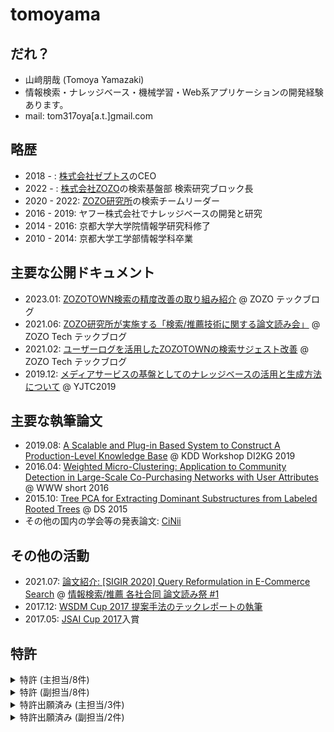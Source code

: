 # tomoyama
## だれ？
- 山﨑朋哉 (Tomoya Yamazaki)
- 情報検索・ナレッジベース・機械学習・Web系アプリケーションの開発経験あります。
- mail: tom317oya[a.t.]gmail.com

## 略歴
- 2018 - : [株式会社ゼプトス](https://www.zeptos.jp/)のCEO
- 2022 - : [株式会社ZOZO](https://corp.zozo.com/)の検索基盤部 検索研究ブロック長
- 2020 - 2022: [ZOZO研究所](https://research.zozo.com/)の検索チームリーダー
- 2016 - 2019: ヤフー株式会社でナレッジベースの開発と研究
- 2014 - 2016: 京都大学大学院情報学研究科修了
- 2010 - 2014: 京都大学工学部情報学科卒業

## 主要な公開ドキュメント
- 2023.01: [ZOZOTOWN検索の精度改善の取り組み紹介](https://techblog.zozo.com/entry/search-relevance-improvement) @ ZOZO テックブログ
- 2021.06: [ZOZO研究所が実施する「検索/推薦技術に関する論文読み会」](https://techblog.zozo.com/entry/search-recommend-articles-study-session) @ ZOZO Tech テックブログ
- 2021.02: [ユーザーログを活用したZOZOTOWNの検索サジェスト改善](https://techblog.zozo.com/entry/zozotown-search-suggestion) @ ZOZO Tech テックブログ
- 2019.12: [メディアサービスの基盤としてのナレッジベースの活用と生成方法について](https://www.slideshare.net/techblogyahoo/yjtc19-in-shibuya-a3-yjtc-204745833) @ YJTC2019

## 主要な執筆論文
- 2019.08: [A Scalable and Plug-in Based System to Construct A Production-Level Knowledge Base](https://www.semanticscholar.org/paper/A-Scalable-and-Plug-in-Based-System-to-Construct-A-Yamazaki-Nishi/1a2eb73aa65ffd5fe5ed1dc9eb5419f7b1353da8) @ KDD Workshop DI2KG 2019
- 2016.04: [Weighted Micro-Clustering: Application to Community Detection in Large-Scale Co-Purchasing Networks with User Attributes](https://dl.acm.org/doi/10.1145/2872518.2889406) @ WWW short 2016
- 2015.10: [Tree PCA for Extracting Dominant Substructures from Labeled Rooted Trees](https://link.springer.com/chapter/10.1007/978-3-319-24282-8_27) @ DS 2015
- その他の国内の学会等の発表論文: [CiNii](https://ci.nii.ac.jp/search?q=%E5%B1%B1%E5%B4%8E%E6%9C%8B%E5%93%89&range=0&count=&sortorder=&type=0)

## その他の活動
- 2021.07: [論文紹介: [SIGIR 2020] Query Reformulation in E-Commerce Search](https://speakerdeck.com/tomoyayama/sigir-2020-query-reformulation-in-e-commerce-search) @ [情報検索/推薦 各社合同 論文読み祭 #1](https://m3-engineer.connpass.com/event/217338/)
- 2017.12: [WSDM Cup 2017 提案手法のテックレポートの執筆](https://arxiv.org/abs/1712.06921)
- 2017.05: [JSAI Cup 2017](https://www.ai-gakkai.or.jp/jsai2017/jsai-cup_report/)入賞

## 特許
<details>
  <summary>特許 (主担当/8件) </summary>
  <div>
    <ul>
      <li>登録日: 2022/06/16 <a href="https://www.j-platpat.inpit.go.jp/c1800/PU/JP-2020-154346/2DD4B4FDFB50C6FF8F7ADCBE98242BDA31AC4A7E42A9580252F9A11617036767/11/ja" rel="nofollow">特許第7090574号</a>
        <ul dir="auto">
          <li>グラフアルゴリズムを用いたエンティティマッチングについて</li>
        </ul>
      </li>
      <li>登録日: 2022/02/18 <a href="https://www.j-platpat.inpit.go.jp/c1800/PU/JP-7027606/5D7FBF473697F9E48BC88043B84F1865554ECB33FF1C91E2B3439A9F4398E1EA/15/ja">特許第7027606号</a></li>
        <ul>
          <li>ECサイトの表示順の精度を、他サイトの情報をデータ量の効率化を図るとともに、促進する機能について</li>
        </ul>
      <li>登録日: 2021/12/28 <a href="https://www.j-platpat.inpit.go.jp/c1800/PU/JP-2019-020939/7F06880B55EC307019EEBCC928AF0041C8A6D81096301E548CA3DEC73E907171/11/ja">特許第7001380号</a></li>
        <ul>
          <li>セッション情報を用いたショッピングCV予測について</li>
      </ul>
      <li>登録日: 2021/11/19 <a href="https://www.j-platpat.inpit.go.jp/c1800/PU/JP-6980578/E6773F7A7A31C081E89829FC97606B0FBA4CBF3115081ED50A0F2594791EF181/15/ja">特許第6980578号</a></li>
        <ul>
          <li>データソースの粒度の違いを考慮したエンタメ情報のナレッジベースへの取り込みについて</li>
        </ul>
      <li>登録日: 2021/07/26 <a href="https://www.j-platpat.inpit.go.jp/c1800/PU/JP-6917972/BCC8734609B54A63E71AEC8FFD76A3C3E11C6FD88A16780DD08869BA4AD92CA7/15/ja">特許第6917972号</a></li>
        <ul>
          <li>ネットワーク上における主体を所望の関係性に基づいて連結するグラフの適切な生成について</li>
        </ul>
      <li>登録日: 2021/05/10 <a href="https://www.j-platpat.inpit.go.jp/c1800/PU/JP-2020-190997/044035552A8BEE581FFE249B7D3F77440B521217EDC1B3F792D75D7A5B86FFC5/11/ja">特許第6882372号</a></li>
        <ul>
          <li>ナレッジベース生成装置について</li>
        </ul>
      <li>登録日: 2021/03/22 <a href="https://www.j-platpat.inpit.go.jp/c1800/PU/JP-2019-020940/FFE2ACE1D1C2793D1BCBC7E2DD61D2DD4C2CCEFD4EB4E0CC7B1E9D241052F632/11/ja">特許第6856466号</a></li>
        <ul>
          <li>過去クリックログを用いた意図解析について</li>
        </ul>
      <li>登録日: 2019/01/11 <a href="https://www.j-platpat.inpit.go.jp/c1800/PU/JP-2016-46694/6F79DA1E3B792DACB6BE494E39B4F92EBD06144D51D03E6F4EF80E0BC32562B4/10/ja">特許第6462611号</a></li>
        <ul>
          <li>重み付きグラフへのマイクロクラスタリングの拡張について</li>
        </ul>
    </ul>
  </div>
</details>

<details>
  <summary>特許 (副担当/8件) </summary>
  <div dir="auto">
    <ul dir="auto">
      <li>登録日: 2022/07/28 <a href="https://www.j-platpat.inpit.go.jp/c1800/PU/JP-2019-200742/E92D198DE941D3EB306C088963D6BCE5E9DD8358D9BF00D3F476F93BCEEEFF57/11/ja" rel="nofollow">特許7113661号</a>
        <ul dir="auto">
          <li>グラフのフーリエ変換による分解情報生成</li>
          <li>技術ネットワークの分解状態でのグラフ成長予測手法</li>
        </ul>
      </li>
      <li>登録日: 2022/05/10 <a href="https://www.j-platpat.inpit.go.jp/c1800/PU/JP-2019-200738/DA95D850DB7566E582F1B694F2363405C5E4058BFA70BC6A61150B465508D8AE/11/ja" rel="nofollow">特許7071213号</a>
        <ul dir="auto">
          <li>グラフのトポロジ構造に着眼した類似性発見手法</li>
          <li>複数の大規模で複雑に成長をしているグラフの類似構造の把握手法</li>
        </ul>
      </li>
      <li>登録日: 2022/04/04 <a href="https://www.j-platpat.inpit.go.jp/c1800/PU/JP-2019-200743/ACCBCAF2B2D24540AB9DBA75721BC20C42B55A0BF3803D8BE32B414E9F68D480/11/ja" rel="nofollow">特許7054645号</a>
        <ul dir="auto">
          <li>DNNの可塑性に着目したモデルの精度向上の手法</li>
          <li>DNNの塑性変形による過学習抑制手法</li>
        </ul>
      </li>
      <li>登録日: 2022/02/28 <a href="https://www.j-platpat.inpit.go.jp/c1800/PU/JP-2019-200737/40BAC8C7D55B807B241948AF8E89CECB4A372FB740F42A542DBC4CE73217A1FE/11/ja" rel="nofollow">特許第7032233号</a>
        <ul dir="auto">
          <li>動的PRに基づくグラフの成長予測手法</li>
          <li>動的ネットワークの成長を考慮したノード評価手法</li>
        </ul>
      </li>
      <li>登録日: 2021/12/28 <a href="https://www.j-platpat.inpit.go.jp/c1800/PU/JP-2020-013395/8D13550C0B08FC08B16925FA1C1636620182BE571ED28952F46D5B94AC63315A/11/ja" rel="nofollow">特許第7001559号</a>
        <ul dir="auto">
          <li>サービスの起案から提供までを自動化する手法</li>
        </ul>
      </li>
      <li>登録日: 2021/12/09 <a href="https://www.j-platpat.inpit.go.jp/c1800/PU/JP-6991124/0CC22A68B94D86B9EDD9828E7E9263F8D0A8DD4940FCC0D43F7BA399A8EA05B1/15/ja" rel="nofollow">特許第6991124号</a>
        <ul dir="auto">
          <li>イノベーションを起こす技術の抽出を図る手法</li>
        </ul>
      </li>
      <li>登録日: 2021/11/04 <a href="https://www.j-platpat.inpit.go.jp/c1800/PU/JP-2020-135153/0C70929238D9A4ED5BD5FB6E7027F396C71FF642F1CF4472480F48DA6912BFA7/11/ja" rel="nofollow">特許第6971270号</a>
        <ul dir="auto">
          <li>思考概念を取り入れた人工知能手法</li>
        </ul>
      </li>
      <li>登録日: 2021/09/09 <a href="https://www.j-platpat.inpit.go.jp/c1800/PU/JP-2020-038557/7D49589B43A2267B5BE869B7B71166A51AA6D902C7443895CA91A49CA28D869F/11/ja" rel="nofollow">特許第6942104号</a>
        <ul dir="auto">
          <li>タイヒミュラー空間を活用した複雑グラフの同相判定手法</li>
        </ul>
      </li>
    </ul>
  </div>
</details>

<details>
  <summary>特許出願済み (主担当/3件) </summary>
  <div dir="auto">
    <ul dir="auto">
      <li>出願日: 2021/05/06 <a href="https://www.j-platpat.inpit.go.jp/c1800/PU/JP-2021-152905/9355710C8DF6AF5BB0548E16B88CC869B5EC7C1896330CF7F387F2C480A5258A/11/ja" rel="nofollow">特開2021-152905</a>
        <ul dir="auto">
          <li>ナレッジベース生成装置について</li>
        </ul>
      </li>
      <li>出願日: 2019/03/19 <a href="https://www.j-platpat.inpit.go.jp/c1800/PU/JP-2020-154583/3490AAA1A23D324BD2306BCDC179DB44845CB829C9F6EFFD0C0A804029C4458D/11/ja" rel="nofollow">特開2020-154583</a>
        <ul dir="auto">
          <li>クリックログを用いた二部グラフ構築によるエンティティのクラス推定について</li>
        </ul>
      </li>
      <li>出願日: 2017/09/14 <a href="https://www.j-platpat.inpit.go.jp/c1800/PU/JP-2019-053469/21D2C5B7CBA1DFFA0F77A8309DBA8B7A4F2687E75AFFAF2797C6BD63B287E151/11/ja" rel="nofollow">※特開2019-053469</a>
        <ul dir="auto">
          <li>ナレッジベース生成における、MatcherとリテラルのURI化部分について</li>
        </ul>
      </li>
    </ul>
  </div>
</details>

<details>
  <summary>特許出願済み (副担当/2件) </summary>
  <div dir="auto">
    <ul dir="auto">
      <li>出願日: 2019/07/19 <a href="https://www.j-platpat.inpit.go.jp/c1800/PU/JP-2021-018596/4B3FDCF371F465459C04441E25D753BBE69E0DB79C1C5E036B6D13C51406EB9C/11/ja" rel="nofollow">特開2021-18596</a>
        <ul dir="auto">
          <li>導来同値により思考のやわらかさを実現する手法</li>
        </ul>
      </li>
      <li>出願日: 2019/02/25 16/284383 (US01)
        <ul dir="auto">
          <li>動的ネットワークの成長を考慮したノード評価手法</li>
        </ul>
      </li>
    </ul>
  </div>
</details>
